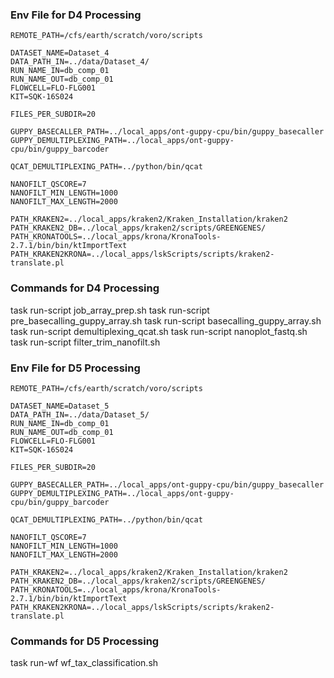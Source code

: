 ### Env File for D4 Processing
	REMOTE_PATH=/cfs/earth/scratch/voro/scripts

	DATASET_NAME=Dataset_4
	DATA_PATH_IN=../data/Dataset_4/
	RUN_NAME_IN=db_comp_01
	RUN_NAME_OUT=db_comp_01
	FLOWCELL=FLO-FLG001
	KIT=SQK-16S024

	FILES_PER_SUBDIR=20

	GUPPY_BASECALLER_PATH=../local_apps/ont-guppy-cpu/bin/guppy_basecaller
	GUPPY_DEMULTIPLEXING_PATH=../local_apps/ont-guppy-cpu/bin/guppy_barcoder

	QCAT_DEMULTIPLEXING_PATH=../python/bin/qcat

	NANOFILT_QSCORE=7
	NANOFILT_MIN_LENGTH=1000
	NANOFILT_MAX_LENGTH=2000

	PATH_KRAKEN2=../local_apps/kraken2/Kraken_Installation/kraken2 
	PATH_KRAKEN2_DB=../local_apps/kraken2/scripts/GREENGENES/
	PATH_KRONATOOLS=../local_apps/krona/KronaTools-2.7.1/bin/bin/ktImportText
	PATH_KRAKEN2KRONA=../local_apps/lskScripts/scripts/kraken2-translate.pl

### Commands for D4 Processing
task run-script job_array_prep.sh
task run-script pre_basecalling_guppy_array.sh
task run-script basecalling_guppy_array.sh
task run-script demultiplexing_qcat.sh
task run-script nanoplot_fastq.sh
task run-script filter_trim_nanofilt.sh



### Env File for D5 Processing
	REMOTE_PATH=/cfs/earth/scratch/voro/scripts

	DATASET_NAME=Dataset_5
	DATA_PATH_IN=../data/Dataset_5/
	RUN_NAME_IN=db_comp_01
	RUN_NAME_OUT=db_comp_01
	FLOWCELL=FLO-FLG001
	KIT=SQK-16S024

	FILES_PER_SUBDIR=20

	GUPPY_BASECALLER_PATH=../local_apps/ont-guppy-cpu/bin/guppy_basecaller
	GUPPY_DEMULTIPLEXING_PATH=../local_apps/ont-guppy-cpu/bin/guppy_barcoder

	QCAT_DEMULTIPLEXING_PATH=../python/bin/qcat

	NANOFILT_QSCORE=7
	NANOFILT_MIN_LENGTH=1000
	NANOFILT_MAX_LENGTH=2000

	PATH_KRAKEN2=../local_apps/kraken2/Kraken_Installation/kraken2 
	PATH_KRAKEN2_DB=../local_apps/kraken2/scripts/GREENGENES/
	PATH_KRONATOOLS=../local_apps/krona/KronaTools-2.7.1/bin/bin/ktImportText
	PATH_KRAKEN2KRONA=../local_apps/lskScripts/scripts/kraken2-translate.pl

### Commands for D5 Processing
task run-wf wf_tax_classification.sh